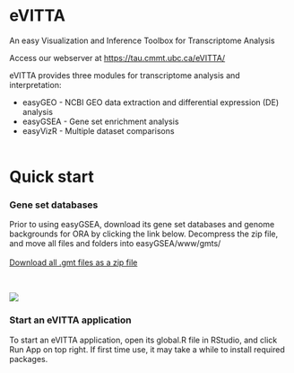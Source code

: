 # eVITTA

An easy Visualization and Inference Toolbox for Transcriptome Analysis

Access our webserver at https://tau.cmmt.ubc.ca/eVITTA/

eVITTA provides three modules for transcriptome analysis and interpretation:

- easyGEO - NCBI GEO data extraction and differential expression (DE) analysis
- easyGSEA - Gene set enrichment analysis
- easyVizR - Multiple dataset comparisons  
&nbsp;

# Quick start
### Gene set databases
Prior to using easyGSEA, download its gene set databases and genome backgrounds for ORA by clicking the link below. Decompress the zip file, and move all files and folders into easyGSEA/www/gmts/
<br><br>
[Download all .gmt files as a zip file](https://tau.cmmt.ubc.ca/eVITTA/easyGSEA/gmts/gene_sets_databases.zip)

&nbsp;

![](https://tau.cmmt.ubc.ca/eVITTA/easyGSEA/markdown_picture.jpg?)

### Start an eVITTA application
To start an eVITTA application, open its global.R file in RStudio, and click Run App on top right. If first time use, it may take a while to install required packages.
